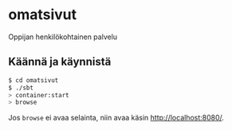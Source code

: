 # omatsivut #

Oppijan henkilökohtainen palvelu

## Käännä ja käynnistä ##

```sh
$ cd omatsivut
$ ./sbt
> container:start
> browse
```

Jos `browse` ei avaa selainta, niin avaa käsin [http://localhost:8080/](http://localhost:8080/).
